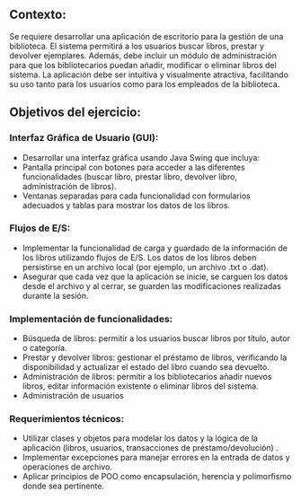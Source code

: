 ## Contexto:
Se requiere desarrollar una aplicación de escritorio para la gestión de una biblioteca. El sistema permitirá a los usuarios buscar libros, prestar y devolver ejemplares. Además, debe incluir un módulo de administración para que los bibliotecarios puedan añadir, modificar o eliminar libros del sistema. La aplicación debe ser intuitiva y visualmente atractiva, facilitando su uso tanto para los usuarios como para los empleados de la biblioteca. 


## Objetivos del ejercicio: 

### Interfaz Gráfica de Usuario (GUI):
- Desarrollar una interfaz gráfica usando Java Swing que incluya: 
- Pantalla principal con botones para acceder a las diferentes funcionalidades (buscar libro, prestar libro, devolver libro, administración de libros). 
- Ventanas separadas para cada funcionalidad con formularios adecuados y tablas para mostrar los datos de los libros. 

### Flujos de E/S: 
- Implementar la funcionalidad de carga y guardado de la información de los libros utilizando flujos de E/S. Los datos de los libros deben persistirse en un archivo local (por ejemplo, un archivo .txt o .dat). 
- Asegurar que cada vez que la aplicación se inicie, se carguen los datos desde el archivo y al cerrar, se guarden las modificaciones realizadas durante la sesión. 

### Implementación de funcionalidades: 
- Búsqueda de libros: permitir a los usuarios buscar libros por título, autor o categoría. 
- Prestar y devolver libros: gestionar el préstamo de libros, verificando la disponibilidad y actualizar el estado del libro cuando sea devuelto. 
- Administración de libros: permitir a los bibliotecarios añadir nuevos libros, editar información existente o eliminar libros del sistema. 
- Administración de usuarios

### Requerimientos técnicos: 
- Utilizar clases y objetos para modelar los datos y la lógica de la aplicación (libros, usuarios, transacciones de préstamo/devolución) . 
- Implementar excepciones para manejar errores en la entrada de datos y operaciones de archivo. 
- Aplicar principios de POO como encapsulación, herencia y polimorfismo donde sea pertinente. 

